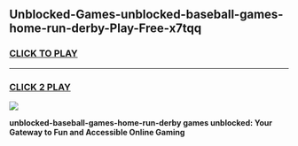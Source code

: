 
## Unblocked-Games-unblocked-baseball-games-home-run-derby-Play-Free-x7tqq
<h3>
<a href="https://premium76.site?title=unblocked-baseball-games-home-run-derby&ref=15A">CLICK TO PLAY</a></h3>
<hr>

<h3>
<a href="https://premium76.site?title=unblocked-baseball-games-home-run-derby&ref=15A">CLICK 2 PLAY</a>
  
</h3>

<a href="https://premium76.site?title=unblocked-baseball-games-home-run-derby&ref=15A"><img src="https://clearcache.store/games.png"></a>


**unblocked-baseball-games-home-run-derby games unblocked: Your Gateway to Fun and Accessible Online Gaming**
